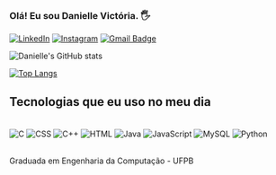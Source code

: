 ### Olá! Eu sou Danielle Victória. 🖐️

[![LinkedIn](https://img.shields.io/badge/LinkedIn-0077B5?style=for-the-badge&logo=linkedin&logoColor=white)](https://www.linkedin.com/in/danielle-vict%C3%B3ria-612543257/)
[![Instagram](https://img.shields.io/badge/Instagram-E4405F?style=for-the-badge&logo=instagram&logoColor=white)](https://www.instagram.com/danivic__/)
[![Gmail Badge](https://img.shields.io/badge/Gmail-D14836?style=for-the-badge&logo=gmail&logoColor=white)](mailto:danielle.victoria.eustaquio@gmail.com)



![Danielle's GitHub stats](https://github-readme-stats.vercel.app/api?username=danielle-victoria&show_icons=true&theme=dracula)

[![Top Langs](https://github-readme-stats.vercel.app/api/top-langs/?username=danielle-victoria&langs_count=8)](https://github.com/danielle-victoria/github-readme-stats)


## Tecnologias que eu uso no meu dia

<div style = "display: inline_block"><br/>
<img align="center" alt= "C"src=https://img.shields.io/badge/C-00599C?style=for-the-badge&logo=c&logoColor=white>
<img align="center" alt= "CSS"src=https://img.shields.io/badge/CSS-239120?&style=for-the-badge&logo=css3&logoColor=white>
<img align="center" alt= "C++"src=https://img.shields.io/badge/C%2B%2B-00599C?style=for-the-badge&logo=c%2B%2B&logoColor=white>
<img align="center" alt= "HTML"src=https://img.shields.io/badge/HTML-239120?style=for-the-badge&logo=html5&logoColor=white>
<img align="center" alt= "Java"src=https://img.shields.io/badge/Java-ED8B00?style=for-the-badge&logo=java&logoColor=white>
<img align="center" alt= "JavaScript"src=https://img.shields.io/badge/JavaScript-F7DF1E?style=for-the-badge&logo=javascript&logoColor=black>
<img align="center" alt= "MySQL"src=https://img.shields.io/badge/MySQL-00000F?style=for-the-badge&logo=mysql&logoColor=white>
<img align="center" alt= "Python"src=https://img.shields.io/badge/Python-14354C?style=for-the-badge&logo=python&logoColor=white>
</div><br/>

Graduada em Engenharia da Computação - UFPB
